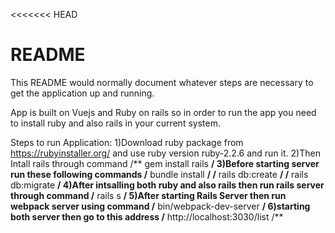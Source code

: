<<<<<<< HEAD

# README

This README would normally document whatever steps are necessary to get the
application up and running.

App is built on Vuejs and Ruby on rails so in order to run the app you need to install ruby and also rails in your current system.

Steps to run Application:
1)Download ruby package from https://rubyinstaller.org/ and use ruby version ruby-2.2.6 and run it.
2)Then Intall rails through command /** gem install rails **/
3)Before starting server run these following commands
/** bundle install **/
/** rails db:create **/
/** rails db:migrate **/
4)After intsalling both ruby and also rails then run rails server through command /** rails s **/
5)After starting Rails Server then run webpack server using command /** bin/webpack-dev-server **/
6)starting both server then go to this address /** http://localhost:3030/list /**
